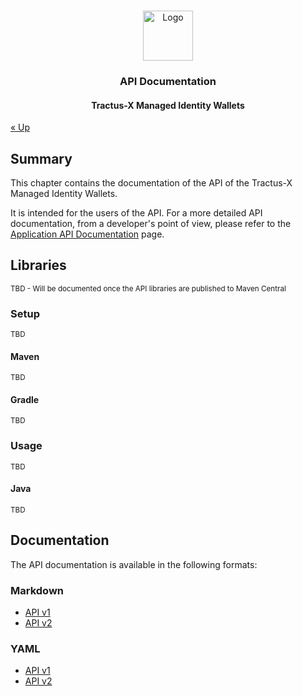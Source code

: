 <a name="readme-top"></a>

<!-- Caption -->

<br />
<div align="center">
  <a href="https://eclipse-tractusx.github.io/img/logo_tractus-x.svg">
    <img src="https://eclipse-tractusx.github.io/img/logo_tractus-x.svg" alt="Logo" width="80" height="80">
  </a>

<h3 align="center">API Documentation</h3>
<h4 align="center">Tractus-X Managed Identity Wallets</h4>

</div>

[« Up](../../README.md)

## Summary

This chapter contains the documentation of the API of the Tractus-X Managed Identity Wallets.

It is intended for the users of the API. For a more detailed API documentation, from a developer's point of view, please
refer to
the [Application API Documentation](../../managed-identity-wallets-app/documentation/api/README.md) page.

## Libraries

<sub>TBD - Will be documented once the API libraries are published to Maven Central</sub>

### Setup

<sub>TBD</sub>

#### Maven

<sub>TBD</sub>

#### Gradle

<sub>TBD</sub>

### Usage

<sub>TBD</sub>

#### Java

<sub>TBD</sub>

## Documentation

The API documentation is available in the following formats:

### Markdown

- [API v1](./v1/README.md)
- [API v2](./v2/README.md)

### YAML

- [API v1](../../managed-identity-wallets-app/src/main/resources/static/openapi_v1.yaml)
- [API v2](../../managed-identity-wallets-app/src/main/resources/static/openapi_v2.yaml)

